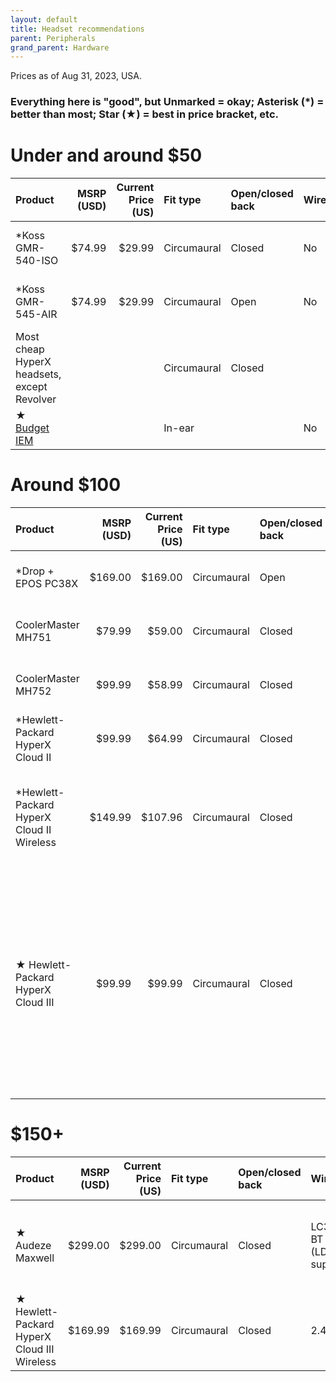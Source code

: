 ```yaml
---
layout: default
title: Headset recommendations
parent: Peripherals
grand_parent: Hardware
---
```

Prices as of Aug 31, 2023, USA.

### Everything here is "good", but Unmarked = okay; Asterisk (\*) = better than most; Star (★) = best in price bracket, etc.

# Under and around $50

| Product                                      | MSRP (USD) | Current Price (US) | Fit type    | Open/closed back | Wireless | Console Compatibility                    |                                                                                                                
|:---------------------------------------------|-----------:|-------------------:|:------------|:-----------------|:---------|:-----------------------------------------|
| \*Koss GMR-540-ISO                           | $74.99     | $29.99             | Circumaural | Closed           | No       | Boom mic = USB, in line mic = 3.5mm jack |
| \*Koss GMR-545-AIR                           | $74.99     | $29.99             | Circumaural | Open             | No       | Boom mic = USB, in line mic = 3.5mm jack |
| Most cheap HyperX headsets, except Revolver  |            |                    | Circumaural | Closed           |          |                                          |
| ★ [Budget IEM](../iem/)                     |            |                    | In-ear      |                  | No       |                                          |

# Around $100

| Product                                    | MSRP (USD) | Current Price (US) | Fit type    | Open/closed back | Wireless | Console Compatibility                                                         | Notes                                                                                                                                                                                                                                                                                                                                               |                                                                                                               
|:-------------------------------------------|-----------:|-------------------:|:------------|:-----------------|:---------|:------------------------------------------------------------------------------|:----------------------------------------------------------------------------------------------------------------------------------------------------------------------------------------------------------------------------------------------------------------------------------------------------------------------------------------------------|
| \*Drop + EPOS PC38X                        | $169.00    | $169.00            | Circumaural | Open             | No       | Comes with both a split and combo cable                                       |                                                                                                                                                                                                                                                                                                                                                     |
| CoolerMaster MH751                         | $79.99     | $59.00             | Circumaural | Closed           | No       | 3.5mm combo jack, splitter may be needed                                      |                                                                                                                                                                                                                                                                                                                                                     |
| CoolerMaster MH752                         | $99.99     | $58.99             | Circumaural | Closed           | No       | USB connection, 3.5mm combo jack                                              |                                                                                                                                                                                                                                                                                                                                                     |
| \*Hewlett-Packard HyperX Cloud II          | $99.99     | $64.99             | Circumaural | Closed           | No       | USB connection, 3.5mm combo jack                                              | Stock earcups may be uncomfortable for some                                                                                                                                                                                                                                                                                                         |
| \*Hewlett-Packard HyperX Cloud II Wireless | $149.99    | $107.96            | Circumaural | Closed           | 2.4gHz   | PS4, Xbox, Switch supported. DTS is PC-only (DTS is rather bullshitty anyway) | Great value for a wireless headset, stock earcups may be uncomfortable for some                                                                                                                                                                                                                                                                     |
| ★ Hewlett-Packard HyperX Cloud III        | $99.99     | $99.99             | Circumaural | Closed           | No       | 3.5mm combo jack, USB Type A, USB Type C                                      | Make sure to download DTS Sound Unbound and configure for "Balanced/Spacious" An upgrade over the Cloud II in terms of sound, but a better mic, bigger cups and very nice comfort. Also probably better then PC37X and 38X, sound comes close to K361, but not quite "audiophile". EQ recommended; ask [@pelperson](https://discord.gg/PCHH) for EQ |

# $150+

| Product                                     | MSRP (USD) | Current Price (US) | Fit type    | Open/closed back | Wireless | Console Compatibility                                                                                    | Notes                         |                                                                                                               
|:--------------------------------------------|-----------:|-------------------:|:------------|:-----------------|:---------------------------------|:---------------------------------------------------------------------------------|:------------------------------|
| ★ Audeze Maxwell                            | $299.00    | $299.00            | Circumaural | Closed           | LC3plus, BT 5.3 (LDAC supported) | Xbox version for Xbox, Playstation version for Playstation. Otherwise universal. | Best gaming headset by far    |
| ★ Hewlett-Packard HyperX Cloud III Wireless | $169.99    | $169.99            | Circumaural | Closed           | 2.4gHz                           | PS4, Xbox, Switch supported. DTS is PC-only                                      | See notes for Cloud III Wired |
